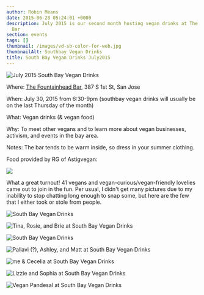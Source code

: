 ```yaml
---
author: Robin Means
date: 2015-06-28 05:24:01 +0000
description: July 2015 is our second month hosting vegan drinks at The Fountainhead
  Bar
section: events
tags: []
thumbnail: /images/vd-sb-color-for-web.jpg
thumbnailAlt: Southbay Vegan Drinks
title: South Bay Vegan Drinks July2015
---
```


![July 2015 South Bay Vegan Drinks](/images/VDflier-July.png)

Where:&nbsp;[The Fountainhead Bar](http://www.yelp.com/biz/the-fountainhead-bar-san-jose), 387 S 1st St, San Jose

When: July 30, 2015 from 6:30-9pm (southbay vegan drinks will usually be on the last Thursday of the month)

What: Vegan drinks (& vegan food)

Why: To meet other vegans and to learn more about vegan businesses, activism, and events in the bay area.

Notes: The bar tends to be warm inside, so dress in your summer clothing.



Food provided by RG of Astigvegan:

![](/images/food-menu.jpg)

What a great turnout! 41 vegans and vegan-curious/vegan-friendly lovelies came out to join in the fun. Per usual, I didn't get many pictures due to my inability to stop chatting long enough to snap some, but here are the few that I either took or stole from people.

![South Bay Vegan Drinks](/images/vd1.jpg)

![Tina, Rosie, and Brie at South Bay Vegan Drinks](/images/vd2.jpg)

![South Bay Vegan Drinks](/images/vd3.jpg)

![Pallavi (?), Ashley, and Matt at South Bay Vegan Drinks](/images/vd4.jpg)

![me & Cecelia at South Bay Vegan Drinks](/images/vd6.jpg)

![Lizzie and Sophia at South Bay Vegan Drinks](/images/vd7.jpg)

![Vegan Pandesal at South Bay Vegan Drinks](/images/vd5.jpg)

